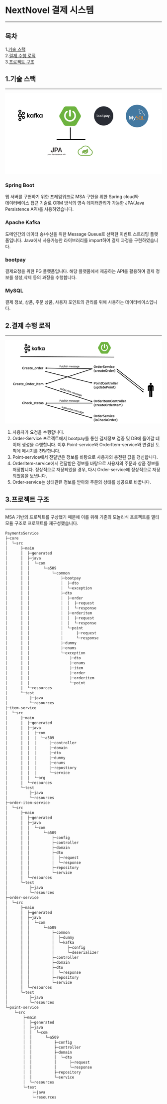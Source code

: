 # NextNovel 결제 시스템
---
## 목차

1.[기술 스택](#1.기술-스택)
<br>
2.[결제 수행 로직](#2.결제-수행-로직)
<br>
3.[프로젝트 구조](#3.프로젝트-구조)

## 1.기술 스택

---

![kafka_screenshot](./img/stack.png)

### Spring Boot
웹 서버를 구현하기 위한 프레임워크로 MSA 구현을 위한 Spring cloud와 </br>
데이터베이스 접근 기술로 ORM 방식의 영속 데이터관리가 가능한 JPA(Java Persistence API)를 사용하였습니다.

### Apache Kafka
도메인간의 데이터 송/수신을 위한 Message Queue로 선택한 이벤트 스트리밍 플랫폼입니다.
Java에서 사용가능한 라이브러리를 import하여 결제 과정을 구현하였습니다.

### bootpay
결제요청을 위한 PG 플랫폼입니다. 해당 플랫폼에서 제공하는 API를 활용하여
결제 정보를 생성,삭제 등의 과정을 수행합니다.

### MySQL
결제 정보, 상품, 주문 상품, 사용자 포인트의 관리를 위해 사용하는 데이터베이스입니다.

## 2.결제 수행 로직

---

![kafka_screenshot](./img/kafka.png)

1. 사용자가 요청을 수행합니다.
2. Order-Service 프로젝트에서 bootpay를 통한 결제정보 검증 및 DB에 들어갈 데이터 생성을 수행합니다. 
이후 Point-service와 OrderItem-service와 연결된 토픽에 메시지를 전달합니다. 
3. Point-service에서 전달받은 정보를 바탕으로 사용자의 충전된 값을 갱신합니다.
4. OrderItem-service에서 전달받은 정보를 바탕으로 사용자의 주문과 상품 정보를 저장합니다. 정상적으로 저장되었을 경우, 다시 Order-service에 정상적으로 저장되었음을 보냅니다.
5. Order-service는 상태관련 정보를 받아와 주문의 상태를 성공으로 바꿉니다.

## 3.프로젝트 구조

---

MSA 기반의 프로젝트를 구상했기 때문에 이를 위해 기존의 모놀리식 프로젝트를 
멀티모듈 구조로 프로젝트를 재구성했습니다.

```
PaymentsService
├─core
│  └─src
│      ├─main
│      │  ├─generated
│      │  ├─java
│      │  │  └─com
│      │  │      └─a509
│      │  │          └─common
│      │  │              ├─bootpay
│      │  │              │  ├─dto
│      │  │              │  └─exception
│      │  │              ├─dto
│      │  │              │  ├─order
│      │  │              │  │  ├─request
│      │  │              │  │  └─response
│      │  │              │  ├─orderitem
│      │  │              │  │  ├─request
│      │  │              │  │  └─response
│      │  │              │  └─point
│      │  │              │      ├─request
│      │  │              │      └─response
│      │  │              ├─dummy
│      │  │              ├─enums
│      │  │              └─exception
│      │  │                  ├─dto
│      │  │                  ├─enums
│      │  │                  ├─item
│      │  │                  ├─order
│      │  │                  ├─orderitem
│      │  │                  └─point
│      │  └─resources
│      └─test
│          ├─java
│          └─resources
├─item-service
│  └─src
│      ├─main
│      │  ├─generated
│      │  ├─java
│      │  │  ├─com
│      │  │  │  └─a509
│      │  │  │      ├─controller
│      │  │  │      ├─domain
│      │  │  │      ├─dto
│      │  │  │      ├─dummy
│      │  │  │      ├─enums
│      │  │  │      ├─repostiory
│      │  │  │      └─service
│      │  │  └─org
│      │  └─resources
│      └─test
│          ├─java
│          └─resources
├─order-item-service
│  └─src
│      ├─main
│      │  ├─generated
│      │  ├─java
│      │  │  └─com
│      │  │      └─a509
│      │  │          ├─config
│      │  │          ├─controller
│      │  │          ├─domain
│      │  │          ├─dto
│      │  │          │  ├─request
│      │  │          │  └─response
│      │  │          ├─repository
│      │  │          └─service
│      │  └─resources
│      └─test
│          ├─java
│          └─resources
├─order-service
│  └─src
│      ├─main
│      │  ├─generated
│      │  ├─java
│      │  │  └─com
│      │  │      └─a509
│      │  │          ├─common
│      │  │          │  ├─dummy
│      │  │          │  └─kafka
│      │  │          │      ├─config
│      │  │          │      └─deserializer
│      │  │          ├─controller
│      │  │          ├─domain
│      │  │          ├─dto
│      │  │          │  └─response
│      │  │          ├─repository
│      │  │          └─service
│      │  └─resources
│      └─test
│          ├─java
│          └─resources
└─point-service
    └─src
        ├─main
        │  ├─generated
        │  ├─java
        │  │  └─com
        │  │      └─a509
        │  │          ├─config
        │  │          ├─controller
        │  │          ├─domain
        │  │          │  └─dto
        │  │          │      ├─request
        │  │          │      └─response
        │  │          ├─repository
        │  │          └─service
        │  └─resources
        └─test
            ├─java
            └─resources

``` 

